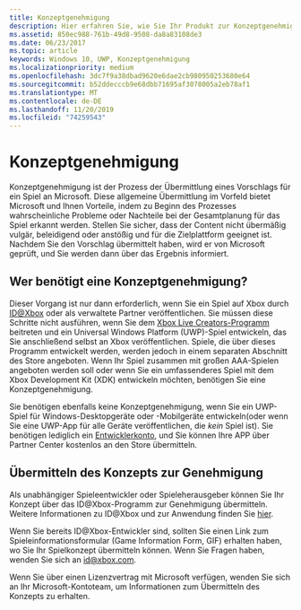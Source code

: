 ```yaml
---
title: Konzeptgenehmigung
description: Hier erfahren Sie, wie Sie Ihr Produkt zur Konzeptgenehmigung übermitteln, die Sie benötigen, wenn das Produkt auf der Xbox ausgeführt wird oder Xbox Live verwendet.
ms.assetid: 850ec988-761b-49d8-9508-da8a83108de3
ms.date: 06/23/2017
ms.topic: article
keywords: Windows 10, UWP, Konzeptgenehmigung
ms.localizationpriority: medium
ms.openlocfilehash: 3dc7f9a38dbad9620e6dae2cb980950253680e64
ms.sourcegitcommit: b52ddecccb9e68dbb71695af3078005a2eb78af1
ms.translationtype: MT
ms.contentlocale: de-DE
ms.lasthandoff: 11/20/2019
ms.locfileid: "74259543"
---
```

# <a name="concept-approval"></a>Konzeptgenehmigung

Konzeptgenehmigung ist der Prozess der Übermittlung eines Vorschlags für ein Spiel an Microsoft. Diese allgemeine Übermittlung im Vorfeld bietet Microsoft und Ihnen Vorteile, indem zu Beginn des Prozesses wahrscheinliche Probleme oder Nachteile bei der Gesamtplanung für das Spiel erkannt werden. Stellen Sie sicher, dass der Content nicht übermäßig vulgär, beleidigend oder anstößig und für die Zielplattform geeignet ist. Nachdem Sie den Vorschlag übermittelt haben, wird er von Microsoft geprüft, und Sie werden dann über das Ergebnis informiert.

## <a name="who-needs-concept-approval"></a>Wer benötigt eine Konzeptgenehmigung?

Dieser Vorgang ist nur dann erforderlich, wenn Sie ein Spiel auf Xbox durch [ID@Xbox](https://www.xbox.com/Developers/id) oder als verwaltete Partner veröffentlichen. Sie müssen diese Schritte nicht ausführen, wenn Sie dem [Xbox Live Creators-Programm](https://developer.microsoft.com/games/xbox/xboxlive/creator) beitreten und ein Universal Windows Platform (UWP)-Spiel entwickeln, das Sie anschließend selbst an Xbox veröffentlichen. Spiele, die über dieses Programm entwickelt werden, werden jedoch in einem separaten Abschnitt des Store angeboten. Wenn Ihr Spiel zusammen mit großen AAA-Spielen angeboten werden soll oder wenn Sie ein umfassenderes Spiel mit dem Xbox Development Kit (XDK) entwickeln möchten, benötigen Sie eine Konzeptgenehmigung.

Sie benötigen ebenfalls keine Konzeptgenehmigung, wenn Sie ein UWP-Spiel für Windows-Desktopgeräte oder -Mobilgeräte entwickeln(oder wenn Sie eine UWP-App für alle Geräte veröffentlichen, die *kein* Spiel ist). Sie benötigen lediglich ein [Entwicklerkonto](https://developer.microsoft.com/store/register), und Sie können Ihre APP über Partner Center kostenlos an den Store übermitteln.

## <a name="submit-your-concept-for-approval"></a>Übermitteln des Konzepts zur Genehmigung

Als unabhängiger Spieleentwickler oder Spieleherausgeber können Sie Ihr Konzept über das ID@Xbox-Programm zur Genehmigung übermitteln. Weitere Informationen zu ID@Xbox und zur Anwendung finden Sie [hier](https://www.xbox.com/Developers/id).

Wenn Sie bereits ID@Xbox-Entwickler sind, sollten Sie einen Link zum Spieleinformationsformular (Game Information Form, GIF) erhalten haben, wo Sie Ihr Spielkonzept übermitteln können. Wenn Sie Fragen haben, wenden Sie sich an [id@xbox.com](mailto:id@xbox.com).

Wenn Sie über einen Lizenzvertrag mit Microsoft verfügen, wenden Sie sich an Ihr Microsoft-Kontoteam, um Informationen zum Übermitteln des Konzepts zu erhalten.